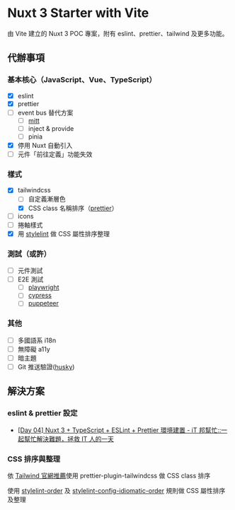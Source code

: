 # Nuxt 3 Starter with Vite

由 Vite 建立的 Nuxt 3 POC 專案，附有 eslint、prettier、tailwind 及更多功能。

## 代辦事項

### 基本核心（JavaScript、Vue、TypeScript）

- [x] eslint
- [x] prettier
- [ ] event bus 替代方案
  - [ ] [mitt](https://github.com/developit/mitt)
  - [ ] inject & provide
  - [ ] pinia
- [x] 停用 Nuxt 自動引入
- [ ] 元件「前往定義」功能失效

### 樣式

- [x] tailwindcss
  - [ ] 自定義漸層色
  - [x] CSS class 名稱排序（[prettier](https://tailwindcss.com/blog/automatic-class-sorting-with-prettier)）
- [ ] icons
- [ ] 捲軸樣式
- [x] 用 [stylelint](https://stylelint.io) 做 CSS 屬性排序整理

### 測試（或許）

- [ ] 元件測試
- [ ] E2E 測試
  - [ ] [playwright](https://playwright.dev)
  - [ ] [cypress](https://www.cypress.io)
  - [ ] [puppeteer](https://github.com/puppeteer/puppeteer)

### 其他

- [ ] 多國語系 i18n
- [ ] 無障礙 a11y
- [ ] 暗主題
- [ ] Git 推送驗證([husky](https://github.com/typicode/husky))

## 解決方案

### eslint & prettier 設定

- [[Day 04] Nuxt 3 + TypeScript + ESLint + Prettier 環境建置 - iT 邦幫忙::一起幫忙解決難題，拯救 IT 人的一天](https://ithelp.ithome.com.tw/articles/10293758)

### CSS 排序與整理

依 [Tailwind 官網推薦](https://tailwindcss.com/blog/automatic-class-sorting-with-prettier)使用 prettier-plugin-tailwindcss 做 CSS class 排序

使用 [stylelint-order](https://github.com/hudochenkov/stylelint-order) 及 [stylelint-config-idiomatic-order](https://github.com/ream88/stylelint-config-idiomatic-order) 規則做 CSS 屬性排序及整理
